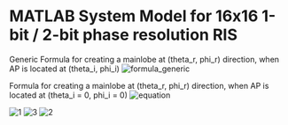 # MATLAB System Model for 16x16 1-bit / 2-bit phase resolution RIS 
Generic Formula for  creating a mainlobe at (theta_r, phi_r) direction, when AP is located at (theta_i, phi_i)
![formula_generic](https://github.com/toarjunmenonk/RIS/assets/54214979/eef6ba87-28ca-472a-81ae-0f358b9f35b8)

 Formula for  creating a mainlobe at (theta_r, phi_r) direction, when AP is located at (theta_i = 0, phi_i = 0)
![equation](https://github.com/toarjunmenonk/RIS/assets/54214979/e179cc53-c897-41a8-bde9-ec760d26fbc9)




![1](https://github.com/toarjunmenonk/RIS/assets/54214979/76026589-6494-4d17-8d07-2f5e788320ea)
![3](https://github.com/toarjunmenonk/RIS/assets/54214979/83e5b113-f1c2-4ef4-a8c2-d99eaa9c1894)
![2](https://github.com/toarjunmenonk/RIS/assets/54214979/d6258d3a-024a-4cd6-9db8-24b2d187309b)

